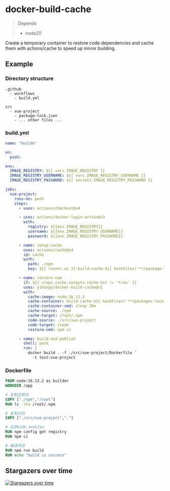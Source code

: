 # docker-build-cache
> Depends 
>
> - node20

Create a temporary container to restore code dependencies and cache them with actions/cache to speed up mirror building.



## Example

### Directory structure

```
.github
  - workflows
  	- build.yml
 
src
  - vue-project
    - package-lock.json
    - ... other files ...
```

### build.yml

```yaml
name: "buildx"

on:
  push:

env:
  IMAGE_REGISTRY: ${{ vars.IMAGE_REGISTRY }}
  IMAGE_REGISTRY_USERNAME: ${{ vars.IMAGE_REGISTRY_USERNAME }}
  IMAGE_REGISTRY_PASSWORD: ${{ secrets.IMAGE_REGISTRY_PASSWORD }}

jobs:
  vue-project:
    runs-on: pwsh
    steps:
      - uses: actions/checkout@v4

      - uses: actions/docker-login-action@v3
        with:
          registry: ${{env.IMAGE_REGISTRY}}
          username: ${{env.IMAGE_REGISTRY_USERNAME}}
          password: ${{env.IMAGE_REGISTRY_PASSWORD}}

      - name: setup-cache
        uses: actions/cache@v4
        id: cache
        with:
          path: ./npm
          key: ${{ runner.os }}-build-cache-${{ hashFiles('**/package-lock.json') }}

      - name: restore-npm
      	if: ${{ steps.cache.outputs.cache-hit != 'true' }}
        uses: yihango/docker-build-cache@v1
        with:
          cache-image: node:16.13.2
          cache-container: build-cache-${{ hashFiles('**/packages.lock.json') }}
          cache-container-cmd: sleep 20m
          cache-source: ./npm
          cache-target: /root/.npm
          code-source: ./src/vue-project
          code-target: /code
          restore-cmd: npm ci

      - name: build-and-publish
        shell: pwsh
        run: |
          docker build . -f ./src/vue-project/Dockerfile `
            -t test:vue-project
```

### Dockerfile

```dockerfile
FROM node:16.13.2 as builder
WORKDIR /app

# 复制还原包
COPY ["./npm","/root"]
RUN ls -lha /root/.npm

# 复制代码
COPY ["./src/vue-project","."]

# 还原node_modules
RUN npm config get registry
RUN npm ci

# 编译项目
RUN npm run build
RUN echo "build is success"
```



## Stargazers over time

[![Stargazers over time](https://starchart.cc/rivenfx/LiteIM.svg)](https://starchart.cc/rivenfx/LiteIM)